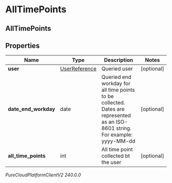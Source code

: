 # AllTimePoints

## AllTimePoints

## Properties

|Name | Type | Description | Notes|
|------------ | ------------- | ------------- | -------------|
| **user** | [UserReference](UserReference) | Queried user | [optional] |
| **date_end_workday** | date | Queried end workday for all time points to be collected. Dates are represented as an ISO-8601 string. For example: yyyy-MM-dd | [optional] |
| **all_time_points** | int | All time point collected bt the user | [optional] |



_PureCloudPlatformClientV2 240.0.0_
